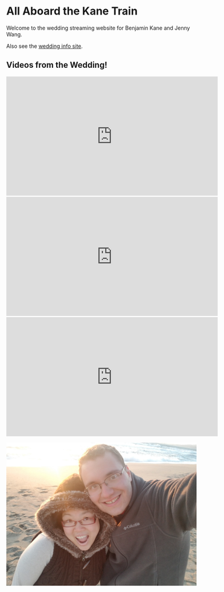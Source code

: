 # All Aboard the Kane Train

Welcome to the wedding streaming website for Benjamin Kane and Jenny Wang.

Also see the [wedding info site](https://theknot.com/allaboardthekanetrain).

## Videos from the Wedding!

<iframe width="560" height="315" src="https://www.youtube.com/embed/G4ofdf52VG4" frameborder="0" allow="accelerometer; autoplay; encrypted-media; gyroscope; picture-in-picture" allowfullscreen></iframe>

<iframe width="560" height="315" src="https://www.youtube.com/embed/_FsF_lwJBI0" frameborder="0" allow="accelerometer; autoplay; encrypted-media; gyroscope; picture-in-picture" allowfullscreen></iframe>

<iframe width="560" height="315" src="https://www.youtube.com/embed/0DW2HjunkCU" frameborder="0" allow="accelerometer; autoplay; encrypted-media; gyroscope; picture-in-picture" allowfullscreen></iframe>

![](./img/Ben-Jen-at-beach.jpg)
